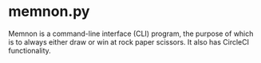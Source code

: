 # memnon.py

Memnon is a command-line interface (CLI) program, the purpose of which is to always either draw or win at rock paper scissors. It also has CircleCI functionality.
